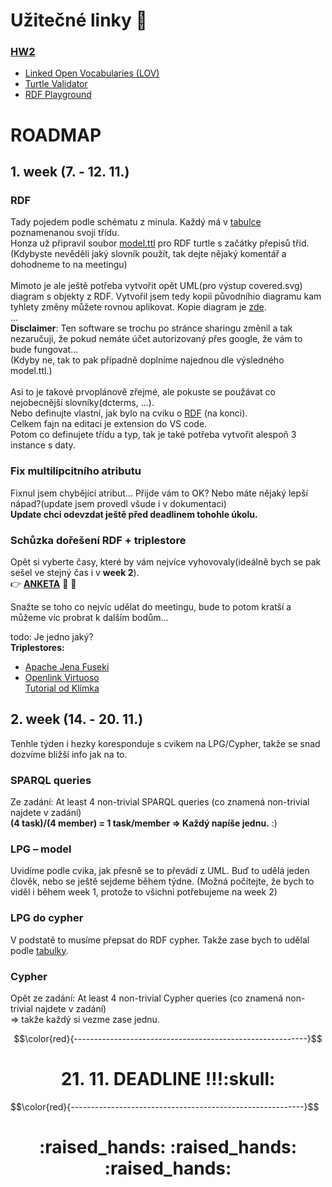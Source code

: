 # Užitečné linky :eyes:
### [HW2](https://jakub.xn--klmek-0sa.com/nprg036-hw2)

- [Linked Open Vocabularies (LOV)](https://lov.linkeddata.es/dataset/lov/)
- [Turtle Validator](http://ttl.summerofcode.be/)
- [RDF Playground](http://rdfplayground.dcc.uchile.cl/)


# ROADMAP

## 1. week (7. - 12. 11.)
### RDF
Tady pojedem podle schématu z minula. Každý má v [tabulce](https://docs.google.com/spreadsheets/d/1uTtLzOIeqEwFoH9TViBvodOqBHcg-YHxN_iq-vWNm84/edit#gid=0) poznamenanou svoji třídu. <br>
Honza už připravil soubor [model.ttl](https://github.com/Cross-bit/NPRG036/blob/main/HW2/model.ttl) pro RDF turtle s začátky přepisů tříd.<br>
(Kdybyste nevěděli jaký slovník použít, tak dejte nějaký komentář a dohodneme to na meetingu)<br>
<br>
Mimoto je ale ještě potřeba vytvořit opět UML(pro výstup covered.svg) diagram s objekty z RDF. 
Vytvořil jsem tedy kopii původníhio diagramu kam tyhlety změny můžete rovnou aplikovat. Kopie diagram je [zde](https://online.visual-paradigm.com/w/tfsyjamu/diagrams/?lightbox=1&highlight=0000ff&edit=https%3A%2F%2Fonline.visual-paradigm.com%2Fw%2Ftfsyjamu%2Fdiagrams%2F%23G1mv44dDUabyuOmuSjimop1BVNR90ZjBAM&editBlankUrl=https%3A%2F%2Fonline.visual-paradigm.com%2Fapp%2Fdiagrams%2F%23diagram%3Aproj%3D0%26vpov%3D16.3%26vpob%3D20220410%26client%3D1%26edit%3D_blank&layers=1&nav=1&title=conceptual_diagram_rdf.vpd&vpov=16.3&vpob=20220410#Uhttps%3A%2F%2Fdrive.google.com%2Fuc%3Fid%3D1mv44dDUabyuOmuSjimop1BVNR90ZjBAM%26export%3Ddownload).<br>
...<br>
**Disclaimer**: Ten software se trochu po stránce sharingu změnil a tak nezaručuji, že pokud nemáte účet autorizovaný přes google, že vám to bude fungovat...<br>
(Kdyby ne, tak to pak případně doplníme najednou dle výsledného model.ttl.)<br>
<br>
Asi to je takové prvoplánově zřejmé, ale pokuste se použávat co nejobecnější slovníky(dcterms, ...). <br> Nebo definujte vlastní, jak bylo na cviku o [RDF](https://docs.google.com/presentation/d/1SUiDAQNzpwzwthzN9ejNV4sxhx_UehH__mMplTNX9q8) (na konci). 
<br>
Celkem fajn na editaci je extension do VS code.
<br>
Potom co definujete třídu a typ, tak je také potřeba vytvořit alespoň 3 instance s daty.


<!-- **Important:**
 
Every attribute used at least once.
At least 3 instances of each association.
At least 4 non-trivial SPARQL queries
At least 4 non-trivial Cypher queries -->

### Fix multilipcitního atributu
Fixnul jsem chybějící atribut... Přijde vám to OK? Nebo máte nějaký lepší nápad?(update jsem provedl všude i v dokumentaci)
<br>**Update chci odevzdat ještě před deadlinem tohohle úkolu.**

### Schůzka dořešení RDF + triplestore
Opět si vyberte časy, které by vám nejvíce vyhovovaly(ideálně bych se pak sešel ve stejný čas i v **week 2**).<br>
:point_right: **[ANKETA](https://doodle.com/meeting/organize/id/b6Xm0pze)** :lollipop: :candy:

Snažte se toho co nejvíc udělat do meetingu, bude to potom kratší a můžeme víc probrat k dalším bodům... 

todo: Je jedno jaký?<br>
**Triplestores:**
- [Apache Jena Fuseki](https://doodle.com/meeting/organize/id/b6Xm0pze)
- [Openlink Virtuoso](http://vos.openlinksw.com/owiki/wiki/VOS/VOSDownload)<br>
[Tutorial od Klímka](https://docs.google.com/presentation/d/1Me_9PDk9HlSFSry2bC_XamVQpheNpJRsqI5PhhrQXhw)


## 2. week (14. - 20. 11.)
Tenhle týden i hezky koresponduje s cvikem na LPG/Cypher, takže se snad dozvíme bližší info jak na to.
### SPARQL queries
Ze zadání: At least 4 non-trivial SPARQL queries (co znamená non-trivial najdete v zadání) <br>
**(4 task)/(4 member) = 1 task/member => Každý napíše jednu.** :)

### LPG – model
Uvidíme podle cvika, jak přesně se to převádí z UML. Buď to udělá jeden člověk, nebo se ještě sejdeme během týdne. (Možná počítejte, že bych to viděl i během week 1, protože to všichni potřebujeme na week 2)

### LPG do cypher
V podstatě to musíme přepsat do RDF cypher. Takže zase bych to udělal podle [tabulky](https://docs.google.com/spreadsheets/d/1uTtLzOIeqEwFoH9TViBvodOqBHcg-YHxN_iq-vWNm84/edit#gid=0).
<br> 

### Cypher
Opět ze zadání: At least 4 non-trivial Cypher queries (co znamená non-trivial najdete v zadání)<br>
=> takže každý si vezme zase jednu.


$$\color{red}{----------------------------------------------------------}$$
<h1 align="center">21. 11. DEADLINE !!!:skull:</h1>
$$\color{red}{----------------------------------------------------------}$$
<h1 align="center">:raised_hands: :raised_hands: :raised_hands:</h1>
